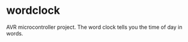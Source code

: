 wordclock
=========

AVR microcontroller project. The word clock tells you the time of day in words.
